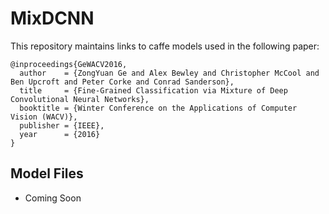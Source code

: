 # MixDCNN

This repository maintains links to caffe models used in the following paper:

    @inproceedings{GeWACV2016,
      author    = {ZongYuan Ge and Alex Bewley and Christopher McCool and Ben Upcroft and Peter Corke and Conrad Sanderson},
      title     = {Fine-Grained Classification via Mixture of Deep Convolutional Neural Networks},
      booktitle = {Winter Conference on the Applications of Computer Vision (WACV)},
      publisher = {IEEE},
      year      = {2016}
    }

## Model Files

* Coming Soon
